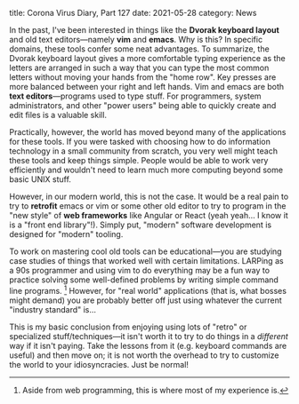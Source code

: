 title: Corona Virus Diary, Part 127
date: 2021-05-28
category: News

In the past, I've been interested in things like the **Dvorak keyboard
layout** and old text editors&mdash;namely **vim** and **emacs**. Why
is this? In specific domains, these tools confer some neat advantages.
To summarize, the Dvorak keyboard layout gives a more comfortable
typing experience as the letters are arranged in such a way that you
can type the most common letters without moving your hands from the
"home row". Key presses are more balanced between your right and left
hands. Vim and emacs are both **text editors**&mdash;programs used to
type stuff. For programmers, system administrators, and other "power
users" being able to quickly create and edit files is a valuable
skill.

Practically, however, the world has moved beyond many of the
applications for these tools. If you were tasked with choosing how to
do information technology in a small community from scratch, you very
well might teach these tools and keep things simple. People would be
able to work very efficiently and wouldn't need to learn much more
computing beyond some basic UNIX stuff.

However, in our modern world, this is not the case. It would be a real
pain to try to **retrofit** emacs or vim or some other old editor to
try to program in the "new style" of **web frameworks** like Angular
or React (yeah yeah... I know it is a "front end library"!). Simply
put, "modern" software development is designed for "modern" tooling.

To work on mastering cool old tools can be educational&mdash;you are
studying case studies of things that worked well with certain
limitations. LARPing as a 90s programmer and using vim to do
everything may be a fun way to practice solving some well-defined
problems by writing simple command line programs. [^1] However, for
"real world" applications (that is, what bosses might demand) you are
probably better off just using whatever the current "industry
standard" is...

This is my basic conclusion from enjoying using lots of "retro" or
specialized stuff/techniques&mdash;it isn't worth it to try to do
things in a *different* way if it isn't paying. Take the lessons from
it (e.g. keyboard commands are useful) and then move on; it is not
worth the overhead to try to customize the world to your
idiosyncracies. Just be normal!

[^1]: Aside from web programming, this is where most of my experience is.
